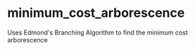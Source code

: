 # minimum_cost_arborescence
Uses Edmond's Branching Algorithm to find the minimum cost arborescence
